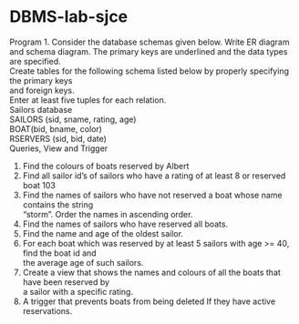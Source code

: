 # DBMS-lab-sjce
Program 1. Consider the database schemas given below. 
Write ER diagram and schema diagram. The primary keys are underlined and the data types <br>
are specified. <br>
Create tables for the following schema listed below by properly specifying the primary keys <br>
and foreign keys. <br>
Enter at least five tuples for each relation. <br>
Sailors database <br>
SAILORS (sid, sname, rating, age) <br>
BOAT(bid, bname, color) <br>
RSERVERS (sid, bid, date) <br>
Queries, View and Trigger <br>
1. Find the colours of boats reserved by Albert <br>
2. Find all sailor id’s of sailors who have a rating of at least 8 or reserved boat 103 <br>
3.  Find the names of sailors who have not reserved a boat whose name contains the string <br>
  “storm”. Order the names in ascending order. <br>
4. Find the names of sailors who have reserved all boats.<br>
5. Find the name and age of the oldest sailor. <br>
6. For each boat which was reserved by at least 5 sailors with age >= 40, find the boat id and <br>
  the average age of such sailors. <br>
7. Create a view that shows the names and colours of all the boats that have been reserved by <br>
   a sailor with a specific rating. <br>
8. A trigger that prevents boats from being deleted If they have active reservations.<br>
  
   


